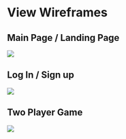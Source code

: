 # View Wireframes

## Main Page / Landing Page
![](https://github.com/aegatlin/minesweeper-league/blob/master/docs/wireframes/main_page.png?raw=true)

## Log In / Sign up
![](https://github.com/aegatlin/minesweeper-league/blob/master/docs/wireframes/log_in_sign_up.png?raw=true)

## Two Player Game
![](https://github.com/aegatlin/minesweeper-league/blob/master/docs/wireframes/two_player_game.png?raw=true)
